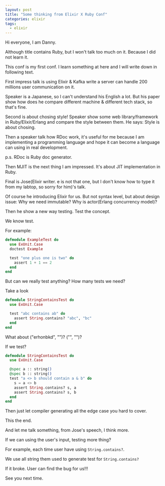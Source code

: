 ```yaml
---
layout: post
title: "Some thinking from Elixir X Ruby Conf" 
categories: elixir
tags:
  - elixir
---
```


Hi everyone, I am Danny.

Although title contains Ruby, but I won't talk too much on it. Because I did not learn it.

This conf is my first conf. I learn something at here and I will write down in following text.

First impress talk is using Elixir & Kafka write a server can handle 200 millions user communication on it.

Speaker is a Japanese, so I can't understand his English a lot. But his paper show how does he compare different machine & different tech stack, so that's fine.

Second is about chosing style! Speaker show some web library/framework in Ruby/Elixir/Erlang and compare the style between them. He says: Style is about chosing.

Then a speaker talk how RDoc work, it's useful for me because I am implementing a programming language and hope it can become a language can using in real development.

p.s. RDoc is Ruby doc generator.

Then MJIT is the next thing I am impressed. It's about JIT implementation in Ruby.

Final is Jose(Elixir writer. e is not that one, but I don't know how to type it from my labtop, so sorry for him)'s talk.

Of course he introducing Elixir for us. But not syntax level, but about design issue: Why we need immutable? Why is actor(Erlang concurrency model)?

Then he show a new way testing. Test the concept.

We know test.

For example:

```elixir
defmodule ExampleTest do
  use ExUnit.Case
  doctest Example

  test "one plus one is two" do
    assert 1 + 1 == 2
  end
end
```

But can we really test anything? How many tests we need?

Take a look

```elixir
defmodule StringContainsTest do
  use ExUnit.Case

  test "abc contains ab" do
    assert String.contains? "abc", "bc"
  end
end
```

What about ("erhonbkd", "")? ("", "")?

If we test?

```elixir
defmodule StringContainsTest do
  use ExUnit.Case

  @spec a :: string()
  @spec b :: string()
  test "a <> b should contain a & b" do
    s = a <> b
    assert String.contains? s, a
    assert String.contains? s, b
  end
end
```

Then just let compiler generating all the edge case you hard to cover.

This the end.

And let me talk something, from Jose's speech, I think more.

If we can using the user's input, testing more thing?

For example, each time user have using `String.contains?`.

We use all string them used to generate test for `String.contains?`

If it broke. User can find the bug for us!!!

See you next time.
